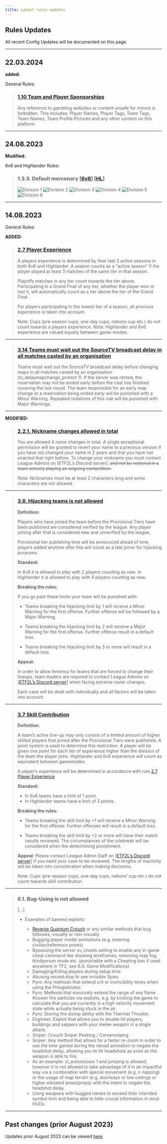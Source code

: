 ```yaml
---
title: Latest rules updates
---
```

## Rules Updates

All recent Config Updates will be documented on this page.

---

## 22.03.2024

**added:**

General Rules:

>### [1.10 Team and Player Sponsorships](/docs/general-1#110-team-and-player-sponsorships)
>
>Any reference to gambling websites or content unsafe for minors is forbidden. This includes: Player Names, Player Tags, Team Tags, Team Names, Team Profile Pictures and any other content on this platform.

---

## 24.08.2023

**Modified:**

6v6 and Highlander Rules:

>### 1.3.3. Default mercenary [[6v6](/docs/6v6-1#133-default-mercenary)] [[HL](/docs/9v9-1#133-default-mercenary)]
>
>![Division 1](/img/d1.png)
>![Division 2](/img/d2.png)
>![Division 3](/img/d3.png)
>![Division 4](/img/d4.png)
>![Division 5](/img/d5.png)
>![Division 6](/img/d6.png)

---

## 14.08.2023

General Rules:

**ADDED:**

>### [2.7 Player Experience](/docs/general-2#27-player-experience)
>
>A players experience is determined by their last 3 active seasons in both 6v6 and Highlander. A season counts as a “active season” if the player played at least 3 matches of the same tier in that season.
>
>Playoffs matches in any tier count towards the tier above.
>Participating in a Grand Final of any tier, whether the player won or lost it, will automatically count as a tier above the tier of the Grand Final.
>
>For players participating in the lowest tier of a season, all previous experience is taken into account.
>
>Note: Cups (pre-season cups, one-day cups, nations cup etc.) do not count towards a players experience.
>Note: Highlander and 6v6 experience are valued equally between game-modes.

---

>### [3.14 Teams must wait out the SourceTV broadcast delay in all matches casted by an organisation](/docs/general-3#314-teams-must-wait-out-the-sourcetv-broadcast-delay-in-all-matches-casted-by-an-organisation)
>
>Teams must wait out the SourceTV broadcast delay before changing maps in all matches casted by an organisation (tv_delaymapchange_protect 1). If the server was rented, the reservation may not be ended early before the cast has finished covering the last round. The team responsible for an early map change or a reservation being ended early will be punished with a Minor Warning. Repeated violations of this rule will be punished with Major Warnings.

---

**MODIFIED:**

>### [2.2.1. Nickname changes allowed in total](/docs/general-2#221-nickname-changes-allowed)
>
>You are allowed 4 name changes in total. A single exceptional permission will be granted to revert your name to a previous version if you have not changed your name in 2 years and that you have not enacted that right before.
>To change your nickname you must contact League Admins on [ETF2L’s Discord server]. ~~and not be rostered in a team actively playing an ongoing competition.~~
>
>Note: Nicknames must be at least 2 characters long and some characters are not allowed.

---

>### [3.6. Hijacking teams is not allowed](/docs/general-3#36-hijacking-teams-is-not-allowed)
>
>**Definition:**
>
>Players who have joined the team before the Provisional Tiers have been published are considered verified by the league. Any player joining after that is considered new and unverified by the league.
>
>Provisional tier publishing time will be announced ahead of time, players added anytime after this will count as a late joiner for hijacking purposes.
>
>**Standard:**
>
>In 6v6 it is allowed to play with 2 players counting as new.
>In Highlander it is allowed to play with 4 players counting as new.
>
>**Breaking the rules:**
>
>If you go past these limits your team will be punished with:
>
>- Teams breaking the hijacking limit by 1 will receive a Minor Warning for the first offense. Further offense will be followed by a Major Warning.
>
>- Teams breaking the hijacking limit by 2 will receive a Major Warning for the first offense. Further offense result in a default loss.
>
>- Teams breaking the hijacking limit by 3 or more will result in a default loss.
>
>**Appeal:**
>
>In order to allow leniency for teams that are forced to change their lineups, team leaders are required to contact League Admins on [[ETF2L’s Discord server](https://discord.etf2l.org/)] when facing extreme roster changes.
>
>Each case will be dealt with individually and all factors will be taken into account.

---

>### [3.7 Skill Contribution](/docs/general-3#37-skill-contribution)
>
>**Definition:**
>
>A team’s active line-up may only consist of a limited amount of higher skilled players that joined after the Provisional Tiers were published. A point system is used to determine this restriction. A player will be given one point for each tier of experience higher than the division of the team the player joins. Highlander and 6v6 experience will count as equivalent between gamemodes.
>
>A player’s experience will be determined in accordance with rule [2.7 Player Experience](/docs/general-2#27-player-experience)
>
>**Standard:**
>
>- In 6v6 teams have a limit of 1 point.
>- In Highlander teams have a limit of 2 points.
>
>**Breaking the rules:**
>
>- Teams breaking the skill limit by +1 will receive a Minor Warning for the first offense. Further offenses will result in a default loss.
>
>- Teams breaking the skill limit by +2 or more will have their match results reviewed. The circumstances of the rulebreak will be considered when the deterimining punishment.
>
>**Appeal:**
>Please contact League Admin Staff on [[ETF2L’s Discord server](https://discord.etf2l.org/)] if you need your case to be reviewed. The lengths of inactivity will be taken into consideration when making decisions.
>
>Note: Cups (pre-season cups, one-day cups, nations’ cup etc.) do not count towards skill contribution.

---

>### 6.1. Bug-Using is not allowed
>
>[…]
>
>- Examples of banned exploits:
>
>   - [Reverse Quantum Crouch](https://github.com/ValveSoftware/Source-1-Games/issues/2195) or any similar methods that bug hitboxes, visually or non-visually
>   - Bugging player model animations (e.g. entering civilian/reference poses)
>   - Bypassing the server sv_cheats setting to enable any in-game cheat command like showing wireframes, removing map fog, thirdperson mode etc. (punishable with a Cheating ban if used anywhere in TF2, see 6.4. Game Modifications)
>   - Damaging/Killing players during setup time
>   - Abusing record;stop to see invisible Spies
>   - Pyro: Any methods that extend crit or invincibility times when using the Phlogistinator.
>   - Pyro: Methods that massively extend the range of any flame thrower fire particles via exploits, e.g. by tricking the game to calculate that you are currently in a high velocity movement state while actually being stuck in the air.
>   - Pyro: Storing the stomp ability with the Thermal Thruster.
>   - Engineer: Exploit that allows you to double hit players, buildings and sappers with your melee weapon in a single attack.
>   - Sniper: Crouch Sniper Peeking / Cornersniping
>   - Sniper: Any method that allows for a faster re-zoom in order to use the time gained during the reload animation to negate the headshot delay, allowing you to hit headshots as soon as the weapon is able to fire.
>   - As an example: cl_autorezoom 1 and jumping is allowed; however it is not allowed to take advantage of it in an impactful way via a combination with special movement (e.g. c-tapping) or the usage of map terrain (e.g. doorways or low ceilings or higher elevated areas/props) with the intent to negate the headshot delay.
>   - Using weapons with bugged names to exceed their intended symbol limit and being able to hide crucial information in most HUDs.

---

## Past changes (prior August 2023)

Updates prior August 2023 can be viewed [here](https://etf2l.org/latest-rules-configs-updates/).
